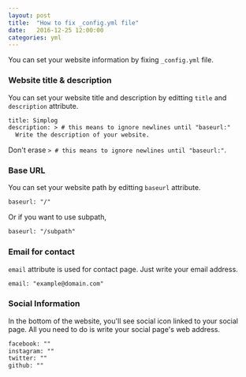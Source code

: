 ```yaml
---
layout: post
title:  "How to fix _config.yml file"
date:   2016-12-25 12:00:00
categories: yml
---
```



You can set your website information by fixing `_config.yml` file.


### Website title & description

You can set your website title and description by editting `title` and `description` attribute.

```xml
title: Simplog
description: > # this means to ignore newlines until "baseurl:"
  Write the description of your website.
```

Don't erase `> # this means to ignore newlines until "baseurl:"`.


### Base URL

You can set your website path by editting `baseurl` attribute.

```xml
baseurl: "/"
```

Or if you want to use subpath,

```xml
baseurl: "/subpath"
```


### Email for contact

`email` attribute is used for contact page.
Just write your email address.

```xml
email: "example@domain.com"
```


### Social Information

In the bottom of the website, you'll see social icon linked to your social page.
All you need to do is write your social page's web address.

```xml
facebook: ""
instagram: ""
twitter: ""
github: ""
```
